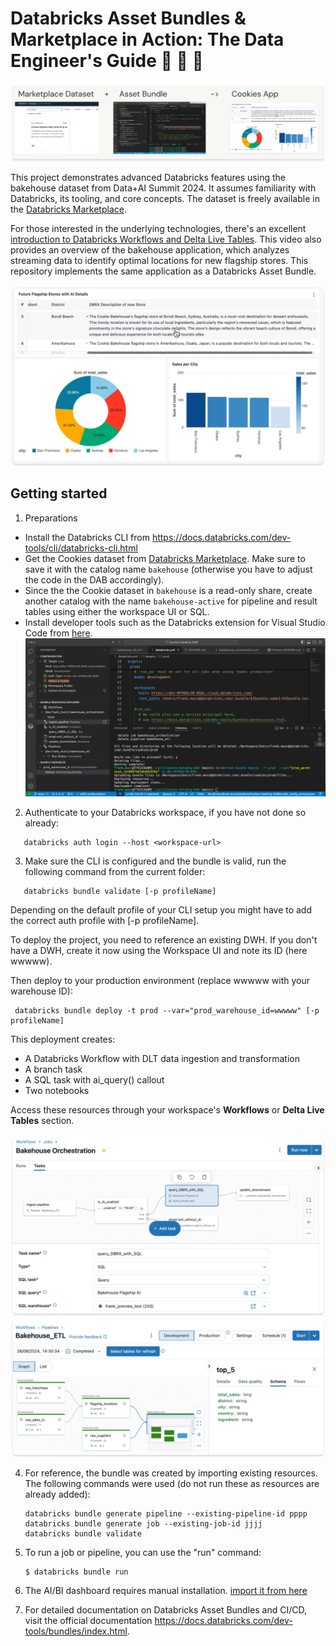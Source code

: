 # Databricks Asset Bundles & Marketplace in Action: The Data Engineer's Guide 🍪 🍪 🍪

![cookies](misc/arch.png)

This project demonstrates advanced Databricks features using the bakehouse dataset from Data+AI Summit 2024. It assumes familiarity with Databricks, its tooling, and core concepts. The dataset is freely available in the [Databricks Marketplace](https://marketplace.databricks.com/details/f8498740-31ea-49f8-9206-1bbf533f3993/Databricks_Cookies-Dataset-DAIS-2024-).

For those interested in the underlying technologies, there's an excellent [introduction to Databricks Workflows and Delta Live Tables](https://www.youtube.com/watch?v=KVCc1Dkz7tM). This video also provides an overview of the bakehouse application, which analyzes streaming data to identify optimal locations for new flagship stores. This repository implements the same application as a Databricks Asset Bundle.


![cookies](misc/bakehouse_data_eng.png)

## Getting started

1. Preparations 

* Install the Databricks CLI from https://docs.databricks.com/dev-tools/cli/databricks-cli.html
* Get the Cookies dataset from [Databricks Marketplace](https://marketplace.databricks.com/details/). Make sure to save it with the catalog name ``bakehouse`` (otherwise you have to adjust the code in the DAB accordingly).
* Since the the Cookie dataset in ``bakehouse`` is a read-only share, create another catalog with the name ``bakehouse-active`` for pipeline and result tables using either the workspace UI or SQL. 
* Install developer tools such as the Databricks extension for Visual Studio Code from [here](https://docs.databricks.com/dev-tools/vscode-ext.html). 
![Screenshot from VSCode with Databricks Extension](misc/vscode_ext.png)

2. Authenticate to your Databricks workspace, if you have not done so already:
   
```
   databricks auth login --host <workspace-url>
```

3. Make sure the CLI is configured and the bundle is valid, run the following command from the current folder:       

```
   databricks bundle validate [-p profileName]
```

Depending on the default profile of your CLI setup you might have to add the correct auth profile with [-p profileName].

To deploy the project, you need to reference an existing DWH. If you don't have a DWH, create it now using the Workspace UI and note its ID (here wwwww). 
   
   
Then deploy to your production environment (replace wwwww with your warehouse ID):
   ```
    databricks bundle deploy -t prod --var="prod_warehouse_id=wwwww" [-p profileName]
   ```

This deployment creates:

* A Databricks Workflow with DLT data ingestion and transformation
* A branch task
* A SQL task with ai_query() callout
* Two notebooks

Access these resources through your workspace's **Workflows** or **Delta Live Tables** section.

![cookies](misc/bakehouse_jobs.png)
![cookies](misc/bakehouse_etl.png)

4. For reference, the bundle was created by importing existing resources. The following commands were used (do not run these as resources are already added): 
   ```
   databricks bundle generate pipeline --existing-pipeline-id pppp
   databricks bundle generate job --existing-job-id jjjj 
   databricks bundle validate 

5. To run a job or pipeline, you can use the "run" command:
   ```
   $ databricks bundle run
   ```

6. The AI/BI dashboard requires manual installation. [import it from here](https://github.com/databricks/tmm/blob/main/Cookies-DataEng-DAB/src/Bakehouse%20Flagship%20Stores%20bundle.lvdash.json) 

7. For detailed documentation on Databricks Asset Bundles and CI/CD, visit the official documentation
   https://docs.databricks.com/dev-tools/bundles/index.html.



